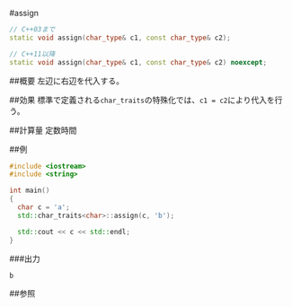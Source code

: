 #assign
```cpp
// C++03まで
static void assign(char_type& c1, const char_type& c2);

// C++11以降
static void assign(char_type& c1, const char_type& c2) noexcept;
```

##概要
左辺に右辺を代入する。


##効果
標準で定義される`char_traits`の特殊化では、`c1 = c2`により代入を行う。


##計算量
定数時間


##例
```cpp
#include <iostream>
#include <string>

int main()
{
  char c = 'a';
  std::char_traits<char>::assign(c, 'b');

  std::cout << c << std::endl;
}
```

###出力
```
b
```

##参照

